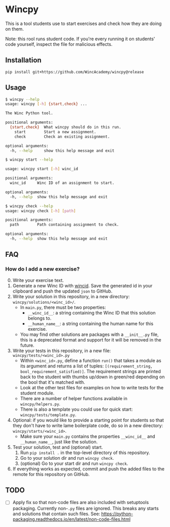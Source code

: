 # Wincpy

This is a tool students use to start exercises and check how they are doing on
them.

Note: this rool runs student code. If you're every running it on students' code
yourself, inspect the file for malicious effects.

## Installation

`pip install git+https://github.com/WincAcademy/wincpy@release`

## Usage
```bash
$ wincpy --help
usage: wincpy [-h] {start,check} ...

The Winc Python tool.

positional arguments:
  {start,check}  What wincpy should do in this run.
    start        Start a new assignment.
    check        Check an existing assignment.

optional arguments:
  -h, --help     show this help message and exit

$ wincpy start --help

usage: wincpy start [-h] winc_id

positional arguments:
  winc_id     Winc ID of an assignment to start.

optional arguments:
  -h, --help  show this help message and exit

$ wincpy check --help
usage: wincpy check [-h] [path]

positional arguments:
  path        Path containing assignment to check.

optional arguments:
  -h, --help  show this help message and exit
```

## FAQ

### How do I add a new exercise?

0. Write your exercise text.
1. Generate a new Winc ID with [wincid](https://github.com/WincAcademy/wincid).
   Save the generated id in your clipboard and push the updated `json` to
   GitHub.
2. Write your solution in this repository, in a new directory: `wincpy/solutions/<winc_id>/`.
    - In `main.py`, there must be two properties:
        - `__winc_id__`: a string containing the Winc ID that this solution
          belongs to.
        - `__human_name__`: a string containing the human name for this
          exercise.
    - You may find other solutions are packages with a `__init__.py` file, this
      is a deprecated format and support for it will be removed in the future.
3. Write your tests in this repository, in a new file: `wincpy/tests/<winc_id>.py`
    - Within `<winc_id>.py`, define a function `run()` that takes a module as its
    argument and returns a list of tuples: `[(requirement_string,
    bool_requirement_satisfied)]`. The requirement strings are printed back to
    the student with thumbs up/down in green/red depending on the bool that
    it's matched with.
    - Look at the other test files for examples on how to write tests for the
      student module.
    - There are a number of helper functions available in `wincpy/helpers.py`.
    - There is also a template you could use for quick start: `wincpy/tests/template.py`.
4. Optional: if you would like to provide a starting point for students so that
   they don't have to write lame boilerplate code, do so in a new directory:
   `wincpy/starts/<winc_id>`.
   - Make sure your `main.py` contains the properties `__winc_id__` and
     `__human_name__`, just like the solution.
5. Test your solution, test and (optional) start.
    1. Run `pip install .` in the top-level directory of this repository.
    2. Go to your solution dir and run `wincpy check`.
    3. (optional) Go to your start dir and run `wincpy check`.
6. If everything works as expected, commit and push the added files to the
   remote for this repository on GitHub.

## TODO

- [ ] Apply fix so that non-code files are also included with setuptools
  packaging. Currently non-`.py` files are ignored. This breaks any starts and
  solutions that contain such files. See: https://python-packaging.readthedocs.io/en/latest/non-code-files.html
